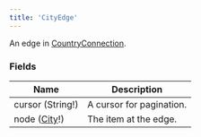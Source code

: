 ```yaml
---
title: 'CityEdge'
---
```


An edge in [CountryConnection](./city-connection.md).

### Fields

| Name                      | Description              |
| ------------------------- | ------------------------ |
| cursor (String!)          | A cursor for pagination. |
| node ([City](./city.md)!) | The item at the edge.    |
